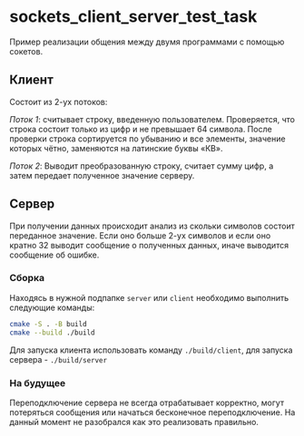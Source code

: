 # sockets_client_server_test_task

Пример реализации общения между двумя программами с помощью сокетов.

## Клиент

Состоит из 2-ух потоков:

*Поток 1*: считывает строку, введенную пользователем. Проверяется, что строка состоит только из цифр и не превышает 64 символа. После проверки строка сортируется по убыванию и все элементы, значение которых чётно, заменяются на латинские буквы «КВ».

*Поток 2*: Выводит преобразованную строку, считает сумму цифр, а затем передает полученное значение серверу.

## Сервер

При получении данных происходит анализ из скольки символов состоит переданное значение. Если оно больше 2-ух символов и если оно кратно 32 выводит сообщение о полученных данных, иначе выводится сообщение об ошибке.

### Сборка

Находясь в нужной подпапке `server` или `client` необходимо выполнить следующие команды:

```bash
cmake -S . -B build
cmake --build ./build
```

Для запуска клиента использовать команду ```./build/client```, для запуска сервера - ```./build/server```

### На будущее

Переподключение сервера не всегда отрабатывает корректно, могут потеряться сообщения или начаться бесконечное переподключение. На данный момент не разобрался как это реализовать правильно.

